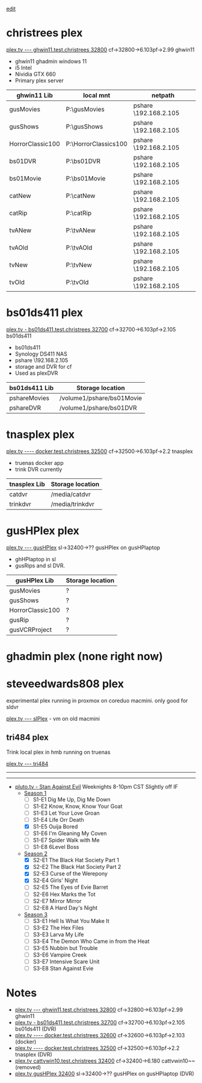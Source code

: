 [edit](https://github.com/2cld/tv/edit/main/README.md)

# christrees plex
[plex.tv --- ghwin11.test.christrees 32800](http://test.christrees.com:32800/) cf->32800->6.103pf->2.99 ghwin11
  - ghwin11 ghadmin windows 11
  - i5 Intel
  - Nividia GTX 660
  - Primary plex server

| ghwin11 Lib | local mnt | netpath |
|-------------|------------------|---|
| gusMovies | P:\gusMovies | pshare \\192.168.2.105 |
| gusShows | P:\gusShows | pshare \\192.168.2.105 |
| HorrorClassic100 | P:\HorrorClassics100 | pshare \\192.168.2.105 |
| bs01DVR | P:\bs01DVR | pshare \\192.168.2.105 |
| bs01Movie | P:\bs01Movie | pshare \\192.168.2.105 |
| catNew | P:\catNew | pshare \\192.168.2.105 |
| catRip | P:\catRip | pshare \\192.168.2.105 |
| tvANew | P:\tvANew | pshare \\192.168.2.105 |
| tvAOld | P:\tvAOld | pshare \\192.168.2.105 |
| tvNew | P:\tvNew | pshare \\192.168.2.105 |
| tvOld | P:\tvOld | pshare \\192.168.2.105 |

# bs01ds411 plex
[plex.tv - bs01ds411.test.christrees 32700](http://test.christrees.com:32700/) cf->32700->6.103pf->2.105 bs01ds411
  - bs01ds411
  - Synology DS411 NAS
  - pshare \\192.168.2.105
  - storage and DVR for cf
  - Used as plexDVR

| bs01ds411 Lib | Storage location |
|-------------|------------------|     
| pshareMovies | /volume1/pshare/bs01Movie |
| pshareDVR | /volume1/pshare/bs01DVR |

# tnasplex plex
[plex.tv ---- docker.test.christrees 32500](http://test.christrees.com:32500/) cf->32500->6.103pf->2.2 tnasplex
  - truenas docker app
  - trink DVR currently
 
| tnasplex Lib | Storage location |
|-------------|------------------|     
| catdvr | /media/catdvr |
| trinkdvr | /media/trinkdvr |

# gusHPlex plex
[plex.tv --- gusHPlex]() sl->32400->?? gusHPlex on gusHPlaptop
  - ghHPlaptop in sl
  - gusRips and sl DVR.

| gusHPlex Lib | Storage location |
|-------------|------------------|     
| gusMovies | ? |
| gusShows | ? |
| HorrorClassic100 | ? |
| gusRip | ? |
| gusVCRProject | ? |

# ghadmin plex (none right now)

# steveedwards808 plex
experimental plex running in proxmox on coreduo macmini. only good for sldvr

[plex.tv --- slPlex]() - vm on old macmini

## tri484 plex
Trink local plex in hmb running on truenas

[plex.tv --- tri484]()

---
---
- [pluto.tv - Stan Against Evil](https://pluto.tv/en/live-tv/5e82547b6b3df60007fec2b5) Weeknights 8-10pm CST Slightly off IF
  - [Season 1](https://www.imdb.com/title/tt5722214/episodes?season=1)
    - [ ] S1-E1 Dig Me Up, Dig Me Down
    - [ ] S1-E2 Know, Know, Know Your Goat
    - [ ] S1-E3 Let Your Love Groan
    - [ ] S1-E4 Life Orr Death
    - [x] S1-E5 Ouija Bored
    - [ ] S1-E6 I'm Gleaning My Coven
    - [ ] S1-E7 Spider Walk with Me
    - [ ] S1-E8 6Level Boss
  - [Season 2](https://www.imdb.com/title/tt5722214/episodes?season=2)
    - [x] S2-E1 The Black Hat Society Part 1
    - [x] S2-E2 The Black Hat Society Part 2
    - [x] S2-E3 Curse of the Werepony
    - [x] S2-E4 Girls' Night
    - [ ] S2-E5 The Eyes of Evie Barret
    - [ ] S2-E6 Hex Marks the Tot
    - [ ] S2-E7 Mirror Mirror
    - [ ] S2-E8 A Hard Day's Night
  - [Season 3](https://www.imdb.com/title/tt5722214/episodes?season=3)
    - [ ] S3-E1 Hell Is What You Make It
    - [ ] S3-E2 The Hex Files
    - [ ] S3-E3 Larva My Life
    - [ ] S3-E4 The Demon Who Came in from the Heat
    - [ ] S3-E5 Nubbin but Trouble
    - [ ] S3-E6 Vampire Creek
    - [ ] S3-E7 Intensive Scare Unit
    - [ ] S3-E8 Stan Against Evie

# Notes
- [plex.tv --- ghwin11.test.christrees 32800](http://test.christrees.com:32800/) cf->32800->6.103pf->2.99 ghwin11
- [plex.tv - bs01ds411.test.christrees 32700](http://test.christrees.com:32700/) cf->32700->6.103pf->2.105 bs01ds411 (DVR)
- [plex.tv ---- docker.test.christrees 32600](http://test.christrees.com:32600/) cf->32600->6.103pf->2.103 (docker)
- [plex.tv ---- docker.test.christrees 32500](http://test.christrees.com:32500/) cf->32500->6.103pf->2.2 tnasplex (DVR)
- [plex.tv  cattvwin10.test.christrees 32400](http://test.christrees.com:32400/) cf->32400->6.180 cattvwin10~~ (removed)
- [plex.tv  gusHPlex 32400]() sl->32400->?? gusHPlex on gusHPlaptop (DVR)

